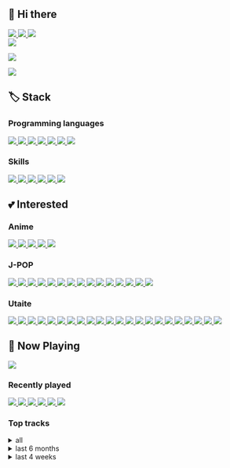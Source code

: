 ## 👋 Hi there ##


<a href="mailto:utaite6888@gmail.com">
    <img src="https://img.shields.io/badge/Gmail-D14836?logo=gmail&logoColor=white">
</a>
<a href="https://open.spotify.com/user/31grmwyuxbo2k46e563fjaz5jupe">
    <img src="https://img.shields.io/badge/Spotify-1ED760.svg?logo=spotify&logoColor=white">
</a>
<a href="#">
    <img src="https://dcbadge.vercel.app/api/shield/395884319085690881?style=flat"/>
</a>
<br/>
<a href="https://wakatime.com/@dfd022b5-5fb8-4671-8787-d6ea7cca7720">
    <img src="https://wakatime.com/badge/user/dfd022b5-5fb8-4671-8787-d6ea7cca7720.svg">
</a>

[![](https://github-readme-stats.vercel.app/api/wakatime?username=utaite&langs_count=12&layout=compact)](https://wakatime.com/@dfd022b5-5fb8-4671-8787-d6ea7cca7720)

[![](http://mazassumnida.wtf/api/v2/generate_badge?boj=yuyu6888)](https://solved.ac/yuyu6888)

## 🏷️ Stack ##

### Programming languages ###

<a href="https://dart.dev/">
    <img src="https://img.shields.io/badge/Dart-0175C2?logo=dart&logoColor=white">
</a>
<a href="https://kotlinlang.org">
    <img src="https://img.shields.io/badge/Kotlin-7F52FF?logo=kotlin&logoColor=white">
</a>
<a href="https://www.typescriptlang.org">
    <img src="https://img.shields.io/badge/TypeScript-3178C6?logo=typescript&logoColor=white">
</a>
<a href="https://developer.mozilla.org/ko/docs/Web/JavaScript">
    <img src="https://img.shields.io/badge/JavaScript-F7DF1E?logo=javascript&logoColor=white">
</a>
<a href="https://python.org">
    <img src="https://img.shields.io/badge/Python-3776AB?logo=python&logoColor=white">
</a>
<a href="https://java.com">
    <img src="https://img.shields.io/badge/Java-007396?logo=java&logoColor=white">
</a>
<a href="https://php.net">
    <img src="https://img.shields.io/badge/PHP-777BB4?logo=php&logoColor=white">
</a>

### Skills ###

<a href="https://flutter.dev">
    <img src="https://img.shields.io/badge/Flutter-02569B?logo=flutter&logoColor=white">
</a>
<a href="https://developer.android.com">
    <img src="https://img.shields.io/badge/Android-3DDC84?logo=android&logoColor=white">
</a>
<a href="https://reactivex.io">
    <img src="https://img.shields.io/badge/ReactiveX-B7178C?logo=ReactiveX&logoColor=white">
</a>
<a href="https://nodejs.org">
    <img src="https://img.shields.io/badge/Node.js-339933?logo=node.js&logoColor=white">
</a>
<a href="https://vuejs.org">
    <img src="https://img.shields.io/badge/Vue.js-4FC08D?logo=vue.js&logoColor=white">
</a>
<a href="https://aws.amazon.com">
    <img src="https://img.shields.io/badge/AWS-232F3E?logo=amazonaws&logoColor=white">
</a>

## 💕 Interested ##

### Anime ###

<a href="http://www.tbs.co.jp/clannad/clannad1/index-j.html">
    <img src="https://img.shields.io/badge/CLANNAD-C76F5F">    
</a>
<a href="https://07th-expansion.net/hig_gensaku">
    <img src="https://img.shields.io/badge/Higurashi When They Cry-FA0102">
</a>
<a href="http://sakurasou.dengeki.com/">
    <img src="https://img.shields.io/badge/The Pet Girl of Sakurasou-E5058F">
</a>
<a href="http://violet-evergarden.jp/">
    <img src="https://img.shields.io/badge/Violet Evergarden-4A9D85">
</a>
<a href="https://tenkinoko.com/">
    <img src="https://img.shields.io/badge/Weathering with You-2CA1F9">
</a>

### J-POP ###

<a href="https://yuyu-ege.jp">
    <img src="https://img.shields.io/badge/yu--yu-34A497">
</a>
<a href="https://aimer-web.jp/">
    <img src="https://img.shields.io/badge/Aimer-A7C2CD">
</a>
<a href="https://aimyong.net">
    <img src="https://img.shields.io/badge/Aimyon-068AE7">
</a>
<a href="https://atarayo-band.jp">
    <img src="https://img.shields.io/badge/Atarayo-657091">
</a>
<a href="https://backnumber.info/">
    <img src="https://img.shields.io/badge/back number-2B2F27">
</a>
<a href="http://lxixsxa.com">
    <img src="https://img.shields.io/badge/LiSA-FAD8DD">
</a>
<a href="https://www.373official.com/">
    <img src="https://img.shields.io/badge/Minami-82A0D5">
</a>
<a href="https://radwimps.jp">
    <img src="https://img.shields.io/badge/RADWIMPS-1D313F">
</a>
<a href="http://www.reona-reona.com/">
    <img src="https://img.shields.io/badge/ReoNa-C62838">
</a>
<a href="http://supercell.jp">
    <img src="https://img.shields.io/badge/supercell-374A59">
</a>
<a href="https://wug-portal.jp">
    <img src="https://img.shields.io/badge/WUG-006039">
</a>
<a href="https://yoasobi-music.jp">
    <img src="https://img.shields.io/badge/YOASOBI-F35B76">
</a>
<a href="https://yorushika.com/">
    <img src="https://img.shields.io/badge/Yorushika-241718">
</a>
<a href="https://youtube.com/channel/UC2iRI4qf-H_BdpsS8mMEjZQ">
    <img src="https://img.shields.io/badge/Yuika-76ADCD">
</a>
<a href="https://zutomayo.net/">
    <img src="https://img.shields.io/badge/ZUTOMAYO-754D8E">
</a>

### Utaite ###

<a href="https://youtube.com/channel/UCvp05KhK2ShzaA54CKuE0ow">
    <img src="https://img.shields.io/badge/Ayaponzu*-FEC274">
</a>
<a href="https://youtube.com/channel/UCoinyAuvhTzmJKv12IIkMFA">
    <img src="https://img.shields.io/badge/Cereus-696E59">
</a>
<a href="https://youtube.com/channel/UC5Ce1XGat0JJOXcFWZl1jcg">
    <img src="https://img.shields.io/badge/Dalmabal-EA37DE">
</a>
<a href="https://youtube.com/channel/UCUEvXLdpCtbzzDkcMI96llg">
    <img src="https://img.shields.io/badge/DAZBEE-010000">
</a>
<a href="https://youtube.com/channel/UCRKcKB_CKc7FeFXS7ouSvDw">
    <img src="https://img.shields.io/badge/ENE-FF6DA1">
</a>
<a href="https://youtube.com/channel/UC8aUF9ipzQb2jTHlFoFZ1Vg">
    <img src="https://img.shields.io/badge/Hanatan-BE191C">
</a>
<a href="https://youtube.com/channel/UCw9Rb-CFuDKjkYkrku_g01g">
    <img src="https://img.shields.io/badge/Hiina-FCB3B3">
</a>
<a href="https://youtube.com/channel/UCdvq5i3RyRsoTqITD1xSxNw">
    <img src="https://img.shields.io/badge/Hiiragi Yuka-856791">
</a>
<a href="https://youtube.com/channel/UCShXNLMXCfstmWKH_q86B8w">
    <img src="https://img.shields.io/badge/Kano-C1AEA0">
</a>
<a href="https://youtube.com/channel/UCW0p7VdWVO0bn0_FELopJpQ">
    <img src="https://img.shields.io/badge/Kohana Lam-6380AD">
</a>
<a href="https://youtube.com/channel/UCtOy6aKyz2ltSKSkQccXVGA">
    <img src="https://img.shields.io/badge/Kurokumo-5A4758">
</a>
<a href="https://nicovideo.jp/user/26013622">
    <img src="https://img.shields.io/badge/Lai Lai-70AF2F">
</a>
<a href="https://youtube.com/channel/UCT4_Eu49Yy0ydqP57DUl3nQ">
    <img src="https://img.shields.io/badge/Majiko-D2CBD4">
</a>
<a href="https://youtube.com/channel/UCS7Ol_vxh1Ckw-E2t084ypQ">
    <img src="https://img.shields.io/badge/Mary-F2F2F2">
</a>
<a href="https://youtube.com/channel/UC9U6I0wVpEsYHdWYWWzUHcg">
    <img src="https://img.shields.io/badge/nameless-97706F">
</a>
<a href="https://youtube.com/channel/UCQn1FqrR2OCjSe6Nl4GlVHw">
    <img src="https://img.shields.io/badge/Raon Lee-F3243C">
</a>
<a href="https://youtube.com/channel/UCB6pJFaFByws3dQj4AdLdyA">
    <img src="https://img.shields.io/badge/Reol-26272E">
</a>
<a href="https://youtube.com/channel/UC0D-9mI0XntQUhMdUzqiqJw">
    <img src="https://img.shields.io/badge/Sana-CDCDCF">
</a>
<a href="https://youtube.com/channel/UCrFREdqSkLslvG2BpYpZHmg">
    <img src="https://img.shields.io/badge/Wolpis Kater-91CFC4">
</a>
<a href="https://youtube.com/channel/UCyq2WAxX9mWHRVQxASfwMZg">
    <img src="https://img.shields.io/badge/Wotamin-A71B21">
</a>
<a href="https://nicovideo.jp/user/115613">
    <img src="https://img.shields.io/badge/Yuikonnu-90AFC4">
</a>
<a href="https://youtube.com/channel/UCT0GO54cT_RxKN-Ou2PwTsw">
    <img src="https://img.shields.io/badge/Zakuro-A4005F">
</a>

## 🎵 Now Playing ##

<a href="https://now-playing-profile-psi.vercel.app/now-playing?open=true">
    <img src="https://now-playing-profile-psi.vercel.app/now-playing">
</a>

### Recently played ###

<a href="https://now-playing-profile-psi.vercel.app/recently-played?i=0&open=true">
    <img src="https://now-playing-profile-psi.vercel.app/recently-played?i=0">
</a>
<a href="https://now-playing-profile-psi.vercel.app/recently-played?i=1&open=true">
    <img src="https://now-playing-profile-psi.vercel.app/recently-played?i=1">
</a>
<a href="https://now-playing-profile-psi.vercel.app/recently-played?i=2&open=true">
    <img src="https://now-playing-profile-psi.vercel.app/recently-played?i=2">
</a>
<a href="https://now-playing-profile-psi.vercel.app/recently-played?i=3&open=true">
    <img src="https://now-playing-profile-psi.vercel.app/recently-played?i=3">
</a>
<a href="https://now-playing-profile-psi.vercel.app/recently-played?i=4&open=true">
    <img src="https://now-playing-profile-psi.vercel.app/recently-played?i=4">
</a>
<a href="https://now-playing-profile-psi.vercel.app/recently-played?i=5&open=true">
    <img src="https://now-playing-profile-psi.vercel.app/recently-played?i=5">
</a>

### Top tracks ###

<details>
  <summary>all</summary>
    <a href="https://now-playing-profile-psi.vercel.app/top-tracks?time_range=long_term&i=0&open=true">
        <img src="https://now-playing-profile-psi.vercel.app/top-tracks?time_range=long_term&i=0">
    </a>
    <a href="https://now-playing-profile-psi.vercel.app/top-tracks?time_range=long_term&i=1&open=true">
        <img src="https://now-playing-profile-psi.vercel.app/top-tracks?time_range=long_term&i=1">
    </a>
    <a href="https://now-playing-profile-psi.vercel.app/top-tracks?time_range=long_term&i=2&open=true">
        <img src="https://now-playing-profile-psi.vercel.app/top-tracks?time_range=long_term&i=2">
    </a>
    <a href="https://now-playing-profile-psi.vercel.app/top-tracks?time_range=long_term&i=3&open=true">
        <img src="https://now-playing-profile-psi.vercel.app/top-tracks?time_range=long_term&i=3">
    </a>
    <a href="https://now-playing-profile-psi.vercel.app/top-tracks?time_range=long_term&i=4&open=true">
        <img src="https://now-playing-profile-psi.vercel.app/top-tracks?time_range=long_term&i=4">
    </a>
    <a href="https://now-playing-profile-psi.vercel.app/top-tracks?time_range=long_term&i=5&open=true">
        <img src="https://now-playing-profile-psi.vercel.app/top-tracks?time_range=long_term&i=5">
    </a>
</details>

<details>
  <summary>last 6 months</summary>
    <a href="https://now-playing-profile-psi.vercel.app/top-tracks?time_range=medium_term&i=0&open=true">
        <img src="https://now-playing-profile-psi.vercel.app/top-tracks?time_range=medium_term&i=0">
    </a>
    <a href="https://now-playing-profile-psi.vercel.app/top-tracks?time_range=medium_term&i=1&open=true">
        <img src="https://now-playing-profile-psi.vercel.app/top-tracks?time_range=medium_term&i=1">
    </a>
    <a href="https://now-playing-profile-psi.vercel.app/top-tracks?time_range=medium_term&i=2&open=true">
        <img src="https://now-playing-profile-psi.vercel.app/top-tracks?time_range=medium_term&i=2">
    </a>
    <a href="https://now-playing-profile-psi.vercel.app/top-tracks?time_range=medium_term&i=3&open=true">
        <img src="https://now-playing-profile-psi.vercel.app/top-tracks?time_range=medium_term&i=3">
    </a>
    <a href="https://now-playing-profile-psi.vercel.app/top-tracks?time_range=medium_term&i=4&open=true">
        <img src="https://now-playing-profile-psi.vercel.app/top-tracks?time_range=medium_term&i=4">
    </a>
    <a href="https://now-playing-profile-psi.vercel.app/top-tracks?time_range=medium_term&i=5&open=true">
        <img src="https://now-playing-profile-psi.vercel.app/top-tracks?time_range=medium_term&i=5">
    </a>
</details>

<details>
  <summary>last 4 weeks</summary>
    <a href="https://now-playing-profile-psi.vercel.app/top-tracks?time_range=short_term&i=0&open=true">
        <img src="https://now-playing-profile-psi.vercel.app/top-tracks?time_range=short_term&i=0">
    </a>
    <a href="https://now-playing-profile-psi.vercel.app/top-tracks?time_range=short_term&i=1&open=true">
        <img src="https://now-playing-profile-psi.vercel.app/top-tracks?time_range=short_term&i=1">
    </a>
    <a href="https://now-playing-profile-psi.vercel.app/top-tracks?time_range=short_term&i=2&open=true">
        <img src="https://now-playing-profile-psi.vercel.app/top-tracks?time_range=short_term&i=2">
    </a>
    <a href="https://now-playing-profile-psi.vercel.app/top-tracks?time_range=short_term&i=3&open=true">
        <img src="https://now-playing-profile-psi.vercel.app/top-tracks?time_range=short_term&i=3">
    </a>
    <a href="https://now-playing-profile-psi.vercel.app/top-tracks?time_range=short_term&i=4&open=true">
        <img src="https://now-playing-profile-psi.vercel.app/top-tracks?time_range=short_term&i=4">
    </a>
    <a href="https://now-playing-profile-psi.vercel.app/top-tracks?time_range=short_term&i=5&open=true">
        <img src="https://now-playing-profile-psi.vercel.app/top-tracks?time_range=short_term&i=5">
    </a>
</details>
